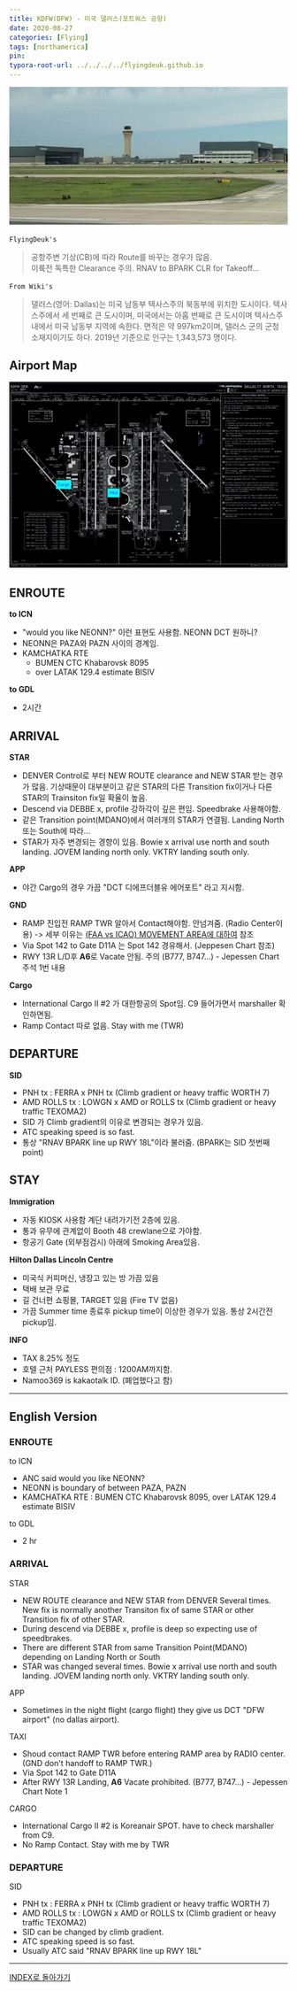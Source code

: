 ```yaml
---
title: KDFW(DFW) - 미국 댈러스(포트워스 공항)
date: 2020-08-27
categories: [Flying]
tags: [northamerica]
pin:
typora-root-url: ../../../../flyingdeuk.github.io
---
```


![dfw](/img/flying/airport/dfw.jpg)


`FlyingDeuk's`
>공항주변 기상(CB)에 따라 Route를 바꾸는 경우가 많음. <br>
이륙전 독특한 Clearance 주의. RNAV to BPARK CLR for Takeoff...

`From Wiki's`
>댈러스(영어: Dallas)는 미국 남동부 텍사스주의 북동부에 위치한 도시이다. 텍사스주에서 세 번째로 큰 도시이며, 미국에서는 아홉 번째로 큰 도시이며 텍사스주내에서 미국 남동부 지역에 속한다. 면적은 약 997km2이며, 댈러스 군의 군청 소재지이기도 하다. 2019년 기준으로 인구는 1,343,573 명이다.

## Airport Map
![dfw](/img/flying/airport/dfw_ap.jpg)

## ENROUTE
**to ICN**
- "would you like NEONN?" 이런 표현도 사용함. NEONN DCT 원하니?
- NEONN은 PAZA와 PAZN 사이의 경계임.
- KAMCHATKA RTE
  - BUMEN CTC Khabarovsk 8095
  - over LATAK 129.4 estimate BISIV

**to GDL**
- 2시간

## ARRIVAL
**STAR**
- DENVER Control로 부터 NEW ROUTE clearance and NEW STAR 받는 경우가 많음. 기상때문이 대부분이고 같은 STAR의 다른 Transition fix이거나 다른 STAR의 Trainsiton fix일 확율이 높음.
- Descend via DEBBE x, profile 강하각이 깊은 편임. Speedbrake 사용해야함.
- 같은 Transition point(MDANO)에서 여러개의 STAR가 연결됨. Landing North 또는 South에 따라...
- STAR가 자주 변경되는 경향이 있음. Bowie x arrival use north and south landing. JOVEM landing north only. VKTRY landing south only.

**APP**
- 야간 Cargo의 경우 가끔 "DCT 디에프더블유 에어포트" 라고 지시함.

**GND**
- RAMP 진입전 RAMP TWR 알아서 Contact해야함. 안넘겨줌. (Radio Center이용) -> 세부 이유는 [(FAA vs ICAO) MOVEMENT AREA에 대하여](/posts/movement/) 참조
- Via Spot 142 to Gate D11A 는 Spot 142 경유해서. (Jeppesen Chart 참조)
- RWY 13R L/D후 **A6**로 Vacate 안됨. 주의 (B777, B747...) - Jepessen Chart 주석 1번 내용

**Cargo**
- International Cargo II #2 가 대한항공의 Spot임. C9 들어가면서 marshaller 확인하면됨.
- Ramp Contact 따로 없음. Stay with me (TWR)

## DEPARTURE
**SID**
- PNH tx : FERRA x PNH tx (Climb gradient or heavy traffic WORTH 7)
- AMD ROLLS tx : LOWGN x AMD or ROLLS tx (Climb gradient or heavy traffic TEXOMA2)
- SID 가 Climb gradient의 이유로 변경되는 경우가 있음.
- ATC speaking speed is so fast.
- 통상 "RNAV BPARK line up RWY 18L"이라 불러줌. (BPARK는 SID 첫번째 point)

## STAY
**Immigration**
- 자동 KIOSK 사용함 계단 내려가기전 2층에 있음.  
- 통과 유무에 관계없이 Booth 48 crewlane으로 가야함.
- 항공기 Gate (외부점검시) 아래에 Smoking Area있음.

**Hilton Dallas Lincoln Centre**
- 미국식 커피머신, 냉장고 있는 방 가끔 있음
- 택배 보관 무료
- 길 건너편 쇼핑몰, TARGET 있음 (Fire TV 없음)
- 가끔 Summer time 종료후 pickup time이 이상한 경우가 있음. 통상 2시간전 pickup임.

**INFO**
- TAX 8.25% 정도
- 호텔 근처 PAYLESS 편의점 : 1200AM까지함.
- Namoo369 is kakaotalk ID. (폐업했다고 함)

---------

## English Version

### ENROUTE
to ICN
- ANC said would you like NEONN?
- NEONN is boundary of between PAZA, PAZN
- KAMCHATKA RTE : BUMEN CTC Khabarovsk 8095, over LATAK 129.4 estimate BISIV

to GDL
 - 2 hr

### ARRIVAL
STAR
- NEW ROUTE clearance and NEW STAR from DENVER Several times. New fix is normally another Transiton fix of same STAR or other Transition fix of other STAR.
- During descend via DEBBE x, profile is deep so expecting use of speedbrakes.
- There are different STAR from same Transition Point(MDANO) depending on Landing North or South
- STAR was changed several times. Bowie x arrival use north and south landing. JOVEM landing north only. VKTRY landing south only.

APP
- Sometimes in the night flight (cargo flight) they give us DCT "DFW airport" (no dallas airport).

TAXI
- Shoud contact RAMP TWR before entering RAMP area by RADIO center.(GND don't handoff to RAMP TWR.)
- Via Spot 142 to Gate D11A
- After RWY 13R Landing, **A6** Vacate prohibited. (B777, B747...) - Jepessen Chart Note 1

CARGO
- International Cargo II #2 is Koreanair SPOT. have to check marshaller from C9.
- No Ramp Contact. Stay with me by TWR

### DEPARTURE
SID
- PNH tx : FERRA x PNH tx (Climb gradient or heavy traffic WORTH 7)
- AMD ROLLS tx : LOWGN x AMD or ROLLS tx (Climb gradient or heavy traffic TEXOMA2)
- SID can be changed by climb gradient.
- ATC speaking speed is so fast.
- Usually ATC said "RNAV BPARK line up RWY 18L"

----

[INDEX로 돌아가기](/posts/NorthAmerica/)
